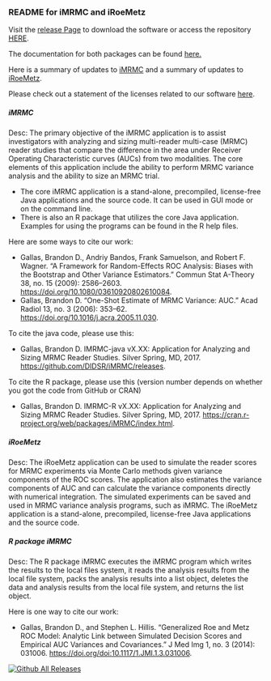 <h3>README for iMRMC and iRoeMetz</h3>

Visit the <a href="https://github.com/DIDSR/iMRMC/releases" rel="nofollow">release Page</a> to download the software or access the repository [HERE](https://github.com/DIDSR/iMRMC).

The documentation for both packages can be found <a href="http://didsr.github.io/iMRMC/" rel="nofollow">here.</a>

Here is a summary of updates to [iMRMC](https://github.com/DIDSR/iMRMC/blob/master/UPDATES_iMRMC.md) and a summary of updates to [iRoeMetz](https://github.com/DIDSR/iMRMC/blob/master/UPDATES_iRoeMetz.md).

Please check out a statement of the licenses related to our software [here](LICENSE.md).

<h5>iMRMC</h5>

Desc: The primary objective of the iMRMC application is to assist investigators with analyzing and sizing multi-reader multi-case (MRMC) reader studies that compare the difference in the area under Receiver Operating Characteristic curves (AUCs) from two modalities. The core elements of this application include the ability to perform MRMC variance analysis and the ability to size an MRMC trial.

 * The core iMRMC application is a stand-alone, precompiled, license-free Java applications and the source code. It can be used in GUI mode or on the command line.
 * There is also an R package that utilizes the core Java application. Examples for using the programs can be found in the R help files.

Here are some ways to cite our work:
* Gallas, Brandon D., Andriy Bandos, Frank Samuelson, and Robert F. Wagner. “A Framework for Random-Effects ROC Analysis: Biases with the Bootstrap and Other Variance Estimators.” Commun Stat A-Theory 38, no. 15 (2009): 2586–2603. https://doi.org/10.1080/03610920802610084.
* Gallas, Brandon D. “One-Shot Estimate of MRMC Variance: AUC.” Acad Radiol 13, no. 3 (2006): 353–62. https://doi.org/10.1016/j.acra.2005.11.030.

To cite the java code, please use this:
* Gallas, Brandon D. IMRMC-java vX.XX: Application for Analyzing and Sizing MRMC Reader Studies. Silver Spring, MD, 2017. https://github.com/DIDSR/iMRMC/releases.

To cite the R package, please use this (version number depends on whether you got the code from GitHub or CRAN)
* Gallas, Brandon D. IMRMC-R vX.XX: Application for Analyzing and Sizing MRMC Reader Studies. Silver Spring, MD, 2017. https://cran.r-project.org/web/packages/iMRMC/index.html.

<h5>iRoeMetz</h5>

Desc: The iRoeMetz application can be used to simulate the reader scores for MRMC experiments via Monte Carlo methods given variance components of the ROC scores. The application also estimates the variance components of AUC and can calculate the variance components directly with numerical integration. The simulated experiments can be saved and used in MRMC variance analysis programs, such as iMRMC. The iRoeMetz application is a stand-alone, precompiled, license-free Java applications and the source code.

<h5>R package iMRMC</h5>

Desc: The R package iMRMC executes the iMRMC program which writes the results to the local files system, it reads the analysis results from the local file system, packs the analysis results into a list object, deletes the data and analysis results from the local file system, and returns the list object.

Here is one way to cite our work:
* Gallas, Brandon D., and Stephen L. Hillis. “Generalized Roe and Metz ROC Model: Analytic Link between Simulated Decision Scores and Empirical AUC Variances and Covariances.” J Med Img 1, no. 3 (2014): 031006. https://doi.org/doi:10.1117/1.JMI.1.3.031006.

[![Github All Releases](https://img.shields.io/github/downloads/DIDSR/iMRMC/total)]()

